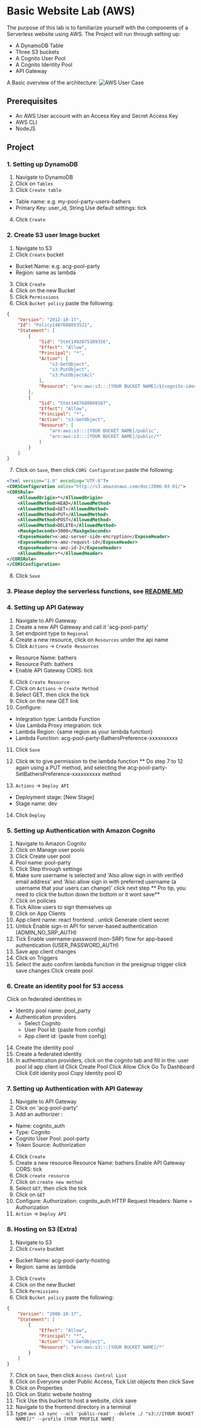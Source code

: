 # Basic Website Lab (AWS)
The purpose of this lab is to familiarize yourself with the components of a Serverless website using AWS.
The Project will run through setting up:
- A DynamoDB Table
- Three S3 buckets
- A Cognito User Pool
- A Cognito Identity Pool
- API Gateway

A Basic overview of the architecture:
![AWS User Case](./AWS_User_Case.png)

## Prerequisites
- An AWS User account with an Access Key and Secret Access Key
- AWS CLI
- NodeJS

## Project

### 1. Setting up DynamoDB
1. Navigate to DynamoDB
2. Click on `Tables`
3. Click `Create table`
* Table name:  e.g. my-pool-party-users-bathers
* Primary Key: user_id, String
Use default settings: tick
4. Click `Create`

### 2. Create S3 user Image bucket
1. Navigate to S3
2. Click `Create` bucket
* Bucket Name: e.g. acg-pool-party
* Region: same as lambda
3. Click `Create`
4. Click on the new Bucket
5. Click `Permissions`
6. Click `Bucket policy`
paste the following:
```JSON
{
    "Version": "2012-10-17",
    "Id": "Policy1487688853521",
    "Statement": [
        {
            "Sid": "Stmt1492075309356",
            "Effect": "Allow",
            "Principal": "*",
            "Action": [
                "s3:GetObject",
                "s3:PutObject",
                "s3:PutObjectAcl"
            ],
            "Resource": "arn:aws:s3:::[YOUR BUCKET NAME]/${cognito-identity.amazonaws.com:sub}/*"
        },
        {
            "Sid": "Stmt1487688849187",
            "Effect": "Allow",
            "Principal": "*",
            "Action": "s3:GetObject",
            "Resource": [
                "arn:aws:s3:::[YOUR BUCKET NAME]/public",
                "arn:aws:s3:::[YOUR BUCKET NAME]/public/*"
            ]
        }
    ]
}
```
7. Click on `Save`, then click `CORS Configuration`
paste the following:
```XML
<?xml version="1.0" encoding="UTF-8"?>
<CORSConfiguration xmlns="http://s3.amazonaws.com/doc/2006-03-01/">
<CORSRule>
    <AllowedOrigin>*</AllowedOrigin>
    <AllowedMethod>HEAD</AllowedMethod>
    <AllowedMethod>GET</AllowedMethod>
    <AllowedMethod>PUT</AllowedMethod>
    <AllowedMethod>POST</AllowedMethod>
    <AllowedMethod>DELETE</AllowedMethod>
    <MaxAgeSeconds>3000</MaxAgeSeconds>
    <ExposeHeader>x-amz-server-side-encryption</ExposeHeader>
    <ExposeHeader>x-amz-request-id</ExposeHeader>
    <ExposeHeader>x-amz-id-2</ExposeHeader>
    <AllowedHeader>*</AllowedHeader>
</CORSRule>
</CORSConfiguration>
```
8. Click `Save`


### 3. Please deploy the serverless functions, see [README.MD](./backend/README.MD)


### 4. Setting up API Gateway
1. Navigate to API Gateway
2. Create a new API Gateway and call it 'acg-pool-party'
3. Set endpoint type to `Regional`
5. Create a new resource, click on `Resources` under the api name
5. Click `Actions` -> `Create Resources`
* Resource Name: bathers
* Resource Path: bathers
* Enable API Gateway CORS: tick
6. Click `Create Resource`
7. Click on `Actions` -> `Create Method`
8. Select GET, then click the tick
9. Click on the new GET link
10. Configure:
* Integration type: Lambda Function
* Use Lambda Proxy integration: tick
* Lambda Region: {same region as your lambda function}
* Lambda Function: acg-pool-party-BathersPreference-xxxxxxxxxx
11. Click `Save`
12. Click `OK` to give permission to the lambda function
** Do step 7 to 12 again using a PUT method, and selecting the acg-pool-party-SetBathersPreference-xxxxxxxxxx method

13. `Actions` -> `Deploy API`
* Deployment stage: [New Stage]
* Stage name: dev
14. Click `Deploy`

### 5. Setting up Authentication with Amazon Cognito
1. Navigate to Amazon Cognito
2. Click on Manage user pools
3. Click Create user pool
3. Pool name: pool-party
4. Click Step through settings
6. Make sure username is selected and 'Also allow sign in with verified email address' and 'Also allow sign in with preferred username (a username that your users can change)'
click next step 
** Pro tip, you need to click the button down the bottom or it wont save**
12. Click on policies
13. Tick Allow users to sign themselves up
7. Click on App Clients
8. App client name: react frontend
. untick Generate client secret
9. Untick Enable sign-in API for server-based authentication (ADMIN_NO_SRP_AUTH)
10. Tick Enable username-password (non-SRP) flow for app-based authentication (USER_PASSWORD_AUTH)
11. Save app client changes
14. Click on Triggers
15. Select the auto confirm lambda function in the presignup trigger
click save changes
Click create pool

### 6. Create an identity pool for S3 access
Click on federated identities in 
* Identity pool name: pool_party
* Authentication providers
    * Select Cognito
    * User Pool Id: {paste from config}
    * App client id: {paste from config}
14. Create the identity pool
15. Create a federated identity
16. In authentication providers, click on the cognito tab and fill in the:
    user pool id
    app client id
Click Create Pool
Click Allow
Click Go To Dashboard
Click Edit idenity pool
Copy Identity pool ID

### 7. Setting up Authentication with API Gateway
1. Navigate to API Gateway
2. Click on 'acg-pool-party'
3. Add an authorizer :
* Name: cognito_auth
* Type: Cognito
* Cognito User Pool: pool-party
* Token Source: Authorization
4. Click `Create`
5. Create a new resource
    Resource Name: bathers
    Enable API Gateway CORS: tick
6. Click `create resource`
7. Click on `create new method`
8. Select `GET`, then click the tick
9. Click on `GET`
10. Configure:
    Authorization: cognito_auth
    HTTP Request Headers: Name = Authorization
11. `Action` -> `Deploy API`

### 8. Hosting on S3 (Extra)
1. Navigate to S3
2. Click `Create` bucket
* Bucket Name: acg-pool-party-hosting
* Region: same as lambda
3. Click `Create`
4. Click on the new Bucket
5. Click `Permissions`
6. Click `Bucket policy`
paste the following:
```JSON
{
    "Version": "2008-10-17",
    "Statement": [
        {
            "Effect": "Allow",
            "Principal": "*",
            "Action": "s3:GetObject",
            "Resource": "arn:aws:s3:::[YOUR BUCKET NAME]/*"
        }
    ]
}
```
7. Click on `Save`, then click `Access Control List`
8. Click on Everyone under Public Access, Tick List objects then click Save
9. Click on Properties
10. Click on Static website hosting
11. Tick Use this bucket to host a website, click save
12. Navigate to the frontend directory in a terminal
13. type `aws s3 sync --acl 'public-read' --delete ./ "s3://[YOUR BUCKET NAME]/" --profile [YOUR PROFILE NAME]`